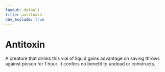 ```yaml
---
layout: default
title: antitoxin
nav_exclude: true
---
```


# Antitoxin

A creature that drinks this vial of liquid gains advantage on saving throws against poison for 1 hour. It confers no benefit to undead or constructs.

